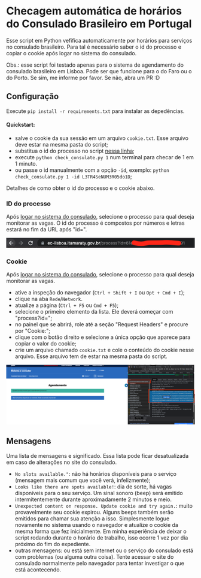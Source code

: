 # Checagem automática de horários do Consulado Brasileiro em Portugal

Esse script em Python vefifica automaticamente por horários para serviços no consulado brasileiro. 
Para tal é necessário saber o id do processo e copiar o cookie após logar no sistema do consulado.

Obs.: esse script foi testado apenas para o sistema de agendamento do consulado brasileiro em Lisboa. 
Pode ser que funcione para o do Faro ou o do Porto. Se sim, me informe por favor. Se não, abra um PR :D

## Configuração

Execute `pip install -r requirements.txt` para instalar as depedências.

#### Quickstart: 
 - salve o cookie da sua sessão em um arquivo `cookie.txt`. Esse arquivo deve estar na mesma pasta do script;
 - substitua o id do processo no script [nessa linha](https://github.com/HemersonTacon/check_consulate/blob/main/check_consulate.py#L111);
 - execute `python check_consulate.py 1` num terminal para checar de 1 em 1 minuto.
 - ou passe o id manualmente com a opção `-id`, exemplo: `python check_consulate.py 1 -id L3TR4SeNUM3R05do1D`;
 
Detalhes de como obter o id do processo e o cookie abaixo.

### ID do processo

Após [logar no sistema do consulado](https://ec-lisboa.itamaraty.gov.br/login), selecione o processo para qual deseja monitorar as vagas.
O id do processo é compostos por números e letras estará no fim da URL após "id=".

![id do processo](img/process_id.png)


### Cookie

Após [logar no sistema do consulado](https://ec-lisboa.itamaraty.gov.br/login), selecione o processo para qual deseja monitorar as vagas.
 - ative a inspeção do navegador (`Ctrl + Shift + I` ou `Opt + Cmd + I`);
 - clique na aba `Rede`/`Network`. 
 - atualize a página (`Ctrl + F5` ou `Cmd + F5`);
 - selecione o primeiro elemento da lista. Ele deverá começar com "process?id=<seu id do process>";
 - no painel que se abrirá, role até a seção "Request Headers" e procure por "Cookie:";
 - clique com o botão direito e selecione a única opção que aparece para copiar o valor do cookie;
 - crie um arquivo chamado `cookie.txt` e cole o conteúdo do cookie nesse arquivo. 
 Esse arquivo tem de estar na mesma pasta do script.
 
 ![obtendo o cookie](img/cookie.png)
 
## Mensagens

Uma lista de mensagens e significado. Essa lista pode ficar desatualizada em caso de alterações no site do consulado.

 - `No slots available."`: não há horários disponíveis para o serviço (mensagem mais comum que você verá, infelizmente);
 - `Looks like there are spots available!`: dia de sorte, há vagas disponíveis para o seu serviço. 
 Um sinal sonoro (beep) será emitido intermitentemente durante aproximadamente 2 minutos e meio.
 - `Unexpected content on response. Update cookie and try again.`: muito provavelmente seu cookie expirou. 
 Alguns beeps também serão emitidos para chamar sua atenção a isso.
 Simplesmente logue novamente no sistema usando o navegador e atualize o cookie da mesma forma que fez inicialmente.
 Em minha experiência de deixar o script rodando durante o horário de trabalho, isso ocorre 1 vez por dia próximo do fim do expediente.
 - outras mensagens: ou está sem internet ou o serviço do consulado está com problemas (ou alguma outra coisa). 
 Tente acessar o site do consulado normalmente pelo navegador para tentar investigar o que está acontecendo.





